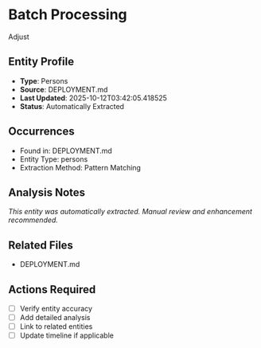 # Batch Processing

Adjust

## Entity Profile
- **Type**: Persons
- **Source**: DEPLOYMENT.md
- **Last Updated**: 2025-10-12T03:42:05.418525
- **Status**: Automatically Extracted

## Occurrences
- Found in: DEPLOYMENT.md
- Entity Type: persons
- Extraction Method: Pattern Matching

## Analysis Notes
*This entity was automatically extracted. Manual review and enhancement recommended.*

## Related Files
- DEPLOYMENT.md

## Actions Required
- [ ] Verify entity accuracy
- [ ] Add detailed analysis
- [ ] Link to related entities
- [ ] Update timeline if applicable
